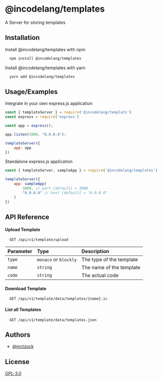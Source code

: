 
# @incodelang/templates

A Server for storing templates


## Installation

Install @incodelang/templates with npm

```bash
  npm install @incodelang/templates
```

Install @incodelang/templates with yarn

```bash
  yarn add @incodelang/templates
```

## Usage/Examples

Integrate in your own express.js application

```javascript
const { templateServer } = require('@incodelang/templats')
const express = require('express')

const app = express();

app.listen(3000, "0.0.0.0");

templateServer({
    app: app
})
```

Standalone express.js application

```javascript
const { templateServer, sampleApp } = require('@incodelang/templates')

templateServer({
    app: sampleApp(
        3000, // port [default] = 3000
        "0.0.0.0" // host [default] = "0.0.0.0"
    )
})

```

## API Reference

#### Upload Template

```http
  GET /api/v1/template/upload
```

| Parameter | Type     | Description                       |
| :-------- | :------- | :-------------------------------- |
| `type` | `monaco` or `blockly` | The type of the template |
| `name` | `string` | The name of the template |
| `code` | `string` | The actual code |

#### Download Template

```http
  GET /api/v1/template/data/templates/{name}.ic
```

#### List all Templates

```http
  GET /api/v1/template/data/templates.json
```


## Authors

- [@mctzock](https://www.github.com/mctzock)


## License

[GPL-3.0](https://choosealicense.com/licenses/gpl-3.0/)

  
